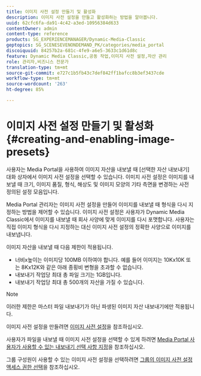 ```yaml
---
title: 이미지 사전 설정 만들기 및 활성화
description: 이미지 사전 설정을 만들고 활성화하는 방법을 알아봅니다.
uuid: 62cfc6fa-da91-4c42-a3ed-10956384d633
contentOwner: admin
content-type: reference
products: SG_EXPERIENCEMANAGER/Dynamic-Media-Classic
geptopics: SG_SCENESEVENONDEMAND_PK/categories/media_portal
discoiquuid: 84257b2a-681c-4fe9-a6e5-3633c1d61d8c
feature: Dynamic Media Classic,공동 작업,이미지 사전 설정,자산 관리
role: 관리자,비즈니스 전문가
translation-type: tm+mt
source-git-commit: e727c1b5fb43c7def842ff1bafcc8b3ef3437cde
workflow-type: tm+mt
source-wordcount: '263'
ht-degree: 85%

---
```



# 이미지 사전 설정 만들기 및 활성화{#creating-and-enabling-image-presets}

사용자는 Media Portal을 사용하여 이미지 자산을 내보낼 때 [선택한 자산 내보내기] 대화 상자에서 이미지 사전 설정을 선택할 수 있습니다. 이미지 사전 설정은 이미지를 내보낼 때 크기, 이미지 품질, 형식, 해상도 및 이미지 모양의 기타 측면을 변경하는 사전 정의된 설정 모음입니다.

Media Portal 관리자는 이미지 사전 설정을 만들어 이미지를 내보낼 때 형식을 다시 지정하는 방법을 제어할 수 있습니다. 이미지 사전 설정은 사용자가 Dynamic Media Classic에서 이미지를 내보낼 때 회사 사양에 맞게 이미지를 다시 포맷합니다. 사용자는 직접 이미지 형식을 다시 지정하는 대신 이미지 사전 설정의 정확한 사양으로 이미지를 내보냅니다.

이미지 자산을 내보낼 때 다음 제한이 적용됩니다.

* 너비x높이는 이미지당 100MB 이하여야 합니다. 예를 들어 이미지는 10Kx10K 또는 8Kx12K와 같은 아래 종횡비 변형을 초과할 수 없습니다.
* 내보내기 작업당 최대 총 파일 크기는 1GB입니다.
* 내보내기 작업당 최대 총 500개의 자산을 가질 수 있습니다.

>[!NOTE]
>
>이러한 제한은 마스터 파일 내보내기가 아닌 파생된 이미지 자산 내보내기에만 적용됩니다.

이미지 사전 설정을 만들려면 [이미지 사전 설정](application-setup.md#image_presets)을 참조하십시오.

사용자가 파일을 내보낼 때 이미지 사전 설정을 선택할 수 있게 하려면 [Media Portal 사용자가 사용할 수 있는 내보내기 선택 사항 지정](specifying-export-options-available-media.md#specifying_export_options_available_to_media_portal_users)을 참조하십시오.

그룹 구성원이 사용할 수 있는 이미지 사전 설정을 선택하려면 [그룹의 이미지 사전 설정 액세스 권한 선택](creating-media-portal-groups.md#choosing_image_preset_access_permissions_for_a_group)을 참조하십시오.

